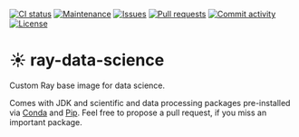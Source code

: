 [![CI status](https://img.shields.io/github/actions/workflow/status/janheinrichmerker/ray-data-science/ci.yml?branch=main&style=flat-square)](https://github.com/janheinrichmerker/ray-data-science/actions/workflows/ci.yml)
[![Maintenance](https://img.shields.io/maintenance/yes/2024?style=flat-square)](https://github.com/janheinrichmerker/ray-data-science/graphs/contributors)
[![Issues](https://img.shields.io/github/issues/janheinrichmerker/ray-data-science?style=flat-square)](https://github.com/janheinrichmerker/ray-data-science/issues)
[![Pull requests](https://img.shields.io/github/issues-pr/janheinrichmerker/ray-data-science?style=flat-square)](https://github.com/janheinrichmerker/ray-data-science/pulls)
[![Commit activity](https://img.shields.io/github/commit-activity/m/janheinrichmerker/ray-data-science?style=flat-square)](https://github.com/janheinrichmerker/ray-data-science/commits)
[![License](https://img.shields.io/github/license/janheinrichmerker/ray-data-science?style=flat-square)](LICENSE)

# ☀️ ray-data-science

Custom Ray base image for data science.

Comes with JDK and scientific and data processing packages pre-installed via [Conda](./environment.yml) and [Pip](./requirements.txt).
Feel free to propose a pull request, if you miss an important package.
